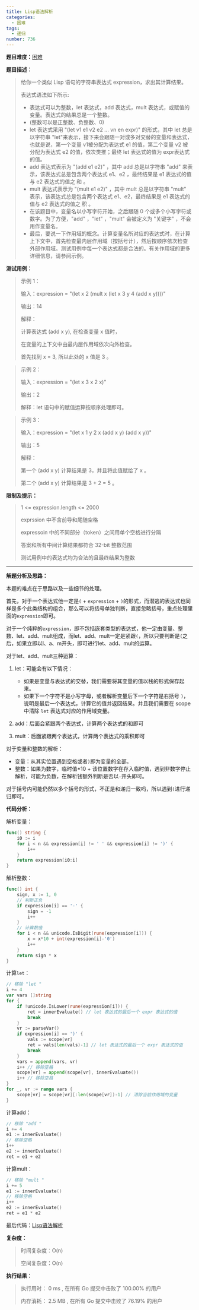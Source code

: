 ```yaml
---
title: Lisp语法解析
categories:
  - 困难
tags:
  - 递归
number: 736
---
```


**题目难度：**[困难](https://leetcode.cn/problems/parse-lisp-expression/)

**题目描述：**

> 给你一个类似 Lisp 语句的字符串表达式 expression，求出其计算结果。
>
> 表达式语法如下所示:
>
> - 表达式可以为整数，let 表达式，add 表达式，mult 表达式，或赋值的变量。表达式的结果总是一个整数。
> - (整数可以是正整数、负整数、0)
> - let 表达式采用 "(let v1 e1 v2 e2 ... vn en expr)" 的形式，其中 let 总是以字符串 "let"来表示，接下来会跟随一对或多对交替的变量和表达式，也就是说，第一个变量 v1被分配为表达式 e1 的值，第二个变量 v2 被分配为表达式 e2 的值，依次类推；最终 let 表达式的值为 expr表达式的值。
> - add 表达式表示为 "(add e1 e2)" ，其中 add 总是以字符串 "add" 来表示，该表达式总是包含两个表达式 e1、e2 ，最终结果是 e1 表达式的值与 e2 表达式的值之 和 。
> - mult 表达式表示为 "(mult e1 e2)" ，其中 mult 总是以字符串 "mult" 表示，该表达式总是包含两个表达式 e1、e2，最终结果是 e1 表达式的值与 e2 表达式的值之 积 。
> - 在该题目中，变量名以小写字符开始，之后跟随 0 个或多个小写字符或数字。为了方便，"add" ，"let" ，"mult" 会被定义为 "关键字" ，不会用作变量名。
> - 最后，要说一下作用域的概念。计算变量名所对应的表达式时，在计算上下文中，首先检查最内层作用域（按括号计），然后按顺序依次检查外部作用域。测试用例中每一个表达式都是合法的。有关作用域的更多详细信息，请参阅示例。

**测试用例：**

> 示例 1：
>
> 输入：expression = "(let x 2 (mult x (let x 3 y 4 (add x y))))"
> 
> 输出：14
> 
> 解释：
> 
> 计算表达式 (add x y), 在检查变量 x 值时，
>
> 在变量的上下文中由最内层作用域依次向外检查。
>
> 首先找到 x = 3, 所以此处的 x 值是 3 。


> 示例 2：
> 
> 输入：expression = "(let x 3 x 2 x)"
>
> 输出：2
>
> 解释：let 语句中的赋值运算按顺序处理即可。


> 示例 3：
>
> 输入：expression = "(let x 1 y 2 x (add x y) (add x y))"
>
> 输出：5
>
> 解释：
> 
> 第一个 (add x y) 计算结果是 3，并且将此值赋给了 x 。
>
> 第二个 (add x y) 计算结果是 3 + 2 = 5 。


**限制及提示：**
> 1 <= expression.length <= 2000
>
> exprssion 中不含前导和尾随空格
>
> expressoin 中的不同部分（token）之间用单个空格进行分隔
>
> 答案和所有中间计算结果都符合 32-bit 整数范围
>
> 测试用例中的表达式均为合法的且最终结果为整数


---
**解题分析及思路：**

本题的难点在于思路以及一些细节的处理。

首先，对于一个表达式他一定是`(` + `expression` + `)`的形式，而潜逃的表达式也同样是多个此类结构的组合，那么可以将括号单独判断，直接忽略括号，重点处理里面的`expression`即可。

对于一个纯粹的`expression`，即不包括嵌套类型的表达式，他一定由变量、整数、let、add、mult组成，而let、add、mult一定是紧跟`(`，所以只要判断是`(`之后，如果立即以l、a、m开头，即可进行let、add、mult的运算。

对于let、add、mult三种运算：

1. let：可能会有以下情况：

    - 如果是变量与表达式的交替，我们需要将其变量的值以栈的形式保存起来。
    - 如果下一个字符不是小写字母，或者解析变量后下一个字符是右括号 `)`，说明是最后一个表达式，计算它的值并返回结果。并且我们需要在 scope 中清除 `let` 表达式对应的作用域变量。

2. add：后面会紧跟两个表达式，计算两个表达式的和即可
3. mult：后面紧跟两个表达式，计算两个表达式的乘积即可

对于变量和整数的解析：

- 变量：从其实位置遇到空格或者`)`即为变量的全部。
- 整数：如果为数字，临时值*10 + 该位置数字在存入临时值，遇到非数字停止解析，可能为负数，在解析钱额外判断是否以`-`开头即可。

对于括号内可能仍然以多个括号的形式，不正是和递归一致吗，所以遇到`(`进行递归即可。

**代码分析：**

解析变量：
```go
func() string {
    i0 := i
    for i < n && expression[i] != ' ' && expression[i] != ')' {
        i++
    }
    return expression[i0:i]
}
```

解析整数：
```go
func() int {
    sign, x := 1, 0
    // 判断正负
    if expression[i] == '-' {
        sign = -1
        i++
    }
    // 计算数值
    for i < n && unicode.IsDigit(rune(expression[i])) {
        x = x*10 + int(expression[i]-'0')
        i++
    }
    return sign * x
}
```

计算`let`：
```go
// 移除 "let "
i += 4
var vars []string
for {
    if !unicode.IsLower(rune(expression[i])) {
        ret = innerEvaluate() // let 表达式的最后一个 expr 表达式的值
        break
    }
    vr := parseVar()
    if expression[i] == ')' {
        vals := scope[vr]
        ret = vals[len(vals)-1] // let 表达式的最后一个 expr 表达式的值
        break
    }
    vars = append(vars, vr)
    i++ // 移除空格
    scope[vr] = append(scope[vr], innerEvaluate())
    i++ // 移除空格
}
for _, vr := range vars {
    scope[vr] = scope[vr][:len(scope[vr])-1] // 清除当前作用域的变量
}
```

计算add：
```go
// 移除 "add "
i += 4
e1 := innerEvaluate()
// 移除空格
i++
e2 := innerEvaluate()
ret = e1 + e2
```

计算mult：
```go
// 移除 "mult "
i += 5
e1 := innerEvaluate()
// 移除空格
i++
e2 := innerEvaluate()
ret = e1 * e2
```

最后代码：[Lisp语法解析](https://github.com/lomtom/algorithm-go/leetcode/736Lisp语法解析_test.go)

**复杂度：**
> 时间复杂度：O(n)
>
> 空间复杂度：O(n)

**执行结果：**
> 执行用时： 0 ms , 在所有 Go 提交中击败了 100.00% 的用户
>
> 内存消耗： 2.5 MB , 在所有 Go 提交中击败了 76.19% 的用户
